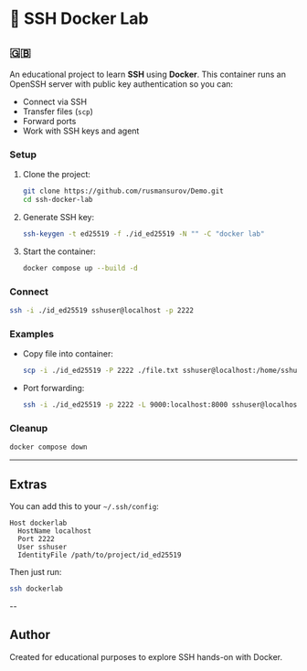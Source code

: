 # 🐳 SSH Docker Lab

## 🇬🇧

An educational project to learn **SSH** using **Docker**. This container runs an OpenSSH server with public key authentication so you can:

* Connect via SSH
* Transfer files (`scp`)
* Forward ports
* Work with SSH keys and agent

### Setup

1. Clone the project:

   ```bash
   git clone https://github.com/rusmansurov/Demo.git
   cd ssh-docker-lab
   ```

2. Generate SSH key:

   ```bash
   ssh-keygen -t ed25519 -f ./id_ed25519 -N "" -C "docker lab"
   ```

3. Start the container:

   ```bash
   docker compose up --build -d
   ```

### Connect

```bash
ssh -i ./id_ed25519 sshuser@localhost -p 2222
```

### Examples

* Copy file into container:

  ```bash
  scp -i ./id_ed25519 -P 2222 ./file.txt sshuser@localhost:/home/sshuser/
  ```

* Port forwarding:

  ```bash
  ssh -i ./id_ed25519 -p 2222 -L 9000:localhost:8000 sshuser@localhost
  ```

### Cleanup

```bash
docker compose down
```

---

## Extras

You can add this to your `~/.ssh/config`:

```ssh
Host dockerlab
  HostName localhost
  Port 2222
  User sshuser
  IdentityFile /path/to/project/id_ed25519
```

Then just run:

```bash
ssh dockerlab
```
--

## Author

Created for educational purposes to explore SSH hands-on with Docker.

